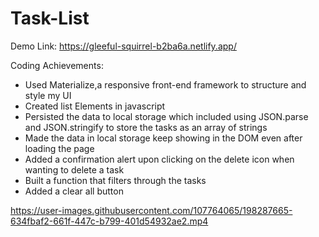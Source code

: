 # Task-List

Demo Link: https://gleeful-squirrel-b2ba6a.netlify.app/

Coding Achievements:

- Used Materialize,a responsive front-end framework to structure and style my UI
- Created list Elements in javascript
- Persisted the data to local storage which included using JSON.parse and JSON.stringify to store the tasks as an array of strings
- Made the data in local storage keep showing in the DOM even after loading the page
- Added a confirmation alert upon clicking on the delete icon when wanting to delete a task
- Built a function that filters through the tasks
- Added a clear all button



https://user-images.githubusercontent.com/107764065/198287665-634fbaf2-661f-447c-b799-401d54932ae2.mp4

